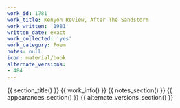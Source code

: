 ```yaml
---
work_id: 1781
work_title: Kenyon Review, After The Sandstorm
work_written: '1981'
written_date: exact
work_collected: 'yes'
work_category: Poem
notes: null
icon: material/book
alternate_versions:
- 484
---
```


{{ section_title() }}
{{ work_info() }}
{{ notes_section() }}
{{ appearances_section() }}
{{ alternate_versions_section() }}